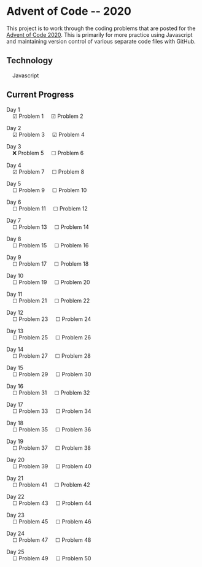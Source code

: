 # Advent of Code -- 2020

This project is to work through the coding problems that are posted for the [Advent of Code 2020](www.adventofcode.com/2020).  This is primarily for more practice using Javascript and maintaining version control of various separate code files with GitHub.

## Technology

&nbsp;&nbsp;&nbsp;&nbsp;Javascript

## Current Progress

Day 1<br>
&nbsp;&nbsp;&nbsp;&nbsp;&#9745; Problem 1
&nbsp;&nbsp;&nbsp;&nbsp;&#9745; Problem 2

Day 2<br>
&nbsp;&nbsp;&nbsp;&nbsp;&#9745; Problem 3
&nbsp;&nbsp;&nbsp;&nbsp;&#9745; Problem 4

Day 3<br>
&nbsp;&nbsp;&nbsp;&nbsp;:x: Problem 5
&nbsp;&nbsp;&nbsp;&nbsp;&#9744; Problem 6

Day 4<br>
&nbsp;&nbsp;&nbsp;&nbsp;&#9745; Problem 7
&nbsp;&nbsp;&nbsp;&nbsp;&#9744; Problem 8

Day 5<br>
&nbsp;&nbsp;&nbsp;&nbsp;&#9744; Problem 9
&nbsp;&nbsp;&nbsp;&nbsp;&#9744; Problem 10

Day 6<br>
&nbsp;&nbsp;&nbsp;&nbsp;&#9744; Problem 11
&nbsp;&nbsp;&nbsp;&nbsp;&#9744; Problem 12

Day 7<br>
&nbsp;&nbsp;&nbsp;&nbsp;&#9744; Problem 13
&nbsp;&nbsp;&nbsp;&nbsp;&#9744; Problem 14

Day 8<br>
&nbsp;&nbsp;&nbsp;&nbsp;&#9744; Problem 15
&nbsp;&nbsp;&nbsp;&nbsp;&#9744; Problem 16

Day 9<br>
&nbsp;&nbsp;&nbsp;&nbsp;&#9744; Problem 17
&nbsp;&nbsp;&nbsp;&nbsp;&#9744; Problem 18

Day 10<br>
&nbsp;&nbsp;&nbsp;&nbsp;&#9744; Problem 19
&nbsp;&nbsp;&nbsp;&nbsp;&#9744; Problem 20

Day 11<br>
&nbsp;&nbsp;&nbsp;&nbsp;&#9744; Problem 21
&nbsp;&nbsp;&nbsp;&nbsp;&#9744; Problem 22

Day 12<br>
&nbsp;&nbsp;&nbsp;&nbsp;&#9744; Problem 23
&nbsp;&nbsp;&nbsp;&nbsp;&#9744; Problem 24

Day 13<br>
&nbsp;&nbsp;&nbsp;&nbsp;&#9744; Problem 25
&nbsp;&nbsp;&nbsp;&nbsp;&#9744; Problem 26

Day 14<br>
&nbsp;&nbsp;&nbsp;&nbsp;&#9744; Problem 27
&nbsp;&nbsp;&nbsp;&nbsp;&#9744; Problem 28

Day 15<br>
&nbsp;&nbsp;&nbsp;&nbsp;&#9744; Problem 29
&nbsp;&nbsp;&nbsp;&nbsp;&#9744; Problem 30

Day 16<br>
&nbsp;&nbsp;&nbsp;&nbsp;&#9744; Problem 31
&nbsp;&nbsp;&nbsp;&nbsp;&#9744; Problem 32

Day 17<br>
&nbsp;&nbsp;&nbsp;&nbsp;&#9744; Problem 33
&nbsp;&nbsp;&nbsp;&nbsp;&#9744; Problem 34

Day 18<br>
&nbsp;&nbsp;&nbsp;&nbsp;&#9744; Problem 35
&nbsp;&nbsp;&nbsp;&nbsp;&#9744; Problem 36

Day 19<br>
&nbsp;&nbsp;&nbsp;&nbsp;&#9744; Problem 37
&nbsp;&nbsp;&nbsp;&nbsp;&#9744; Problem 38

Day 20<br>
&nbsp;&nbsp;&nbsp;&nbsp;&#9744; Problem 39
&nbsp;&nbsp;&nbsp;&nbsp;&#9744; Problem 40

Day 21<br>
&nbsp;&nbsp;&nbsp;&nbsp;&#9744; Problem 41
&nbsp;&nbsp;&nbsp;&nbsp;&#9744; Problem 42

Day 22<br>
&nbsp;&nbsp;&nbsp;&nbsp;&#9744; Problem 43
&nbsp;&nbsp;&nbsp;&nbsp;&#9744; Problem 44

Day 23<br>
&nbsp;&nbsp;&nbsp;&nbsp;&#9744; Problem 45
&nbsp;&nbsp;&nbsp;&nbsp;&#9744; Problem 46

Day 24<br>
&nbsp;&nbsp;&nbsp;&nbsp;&#9744; Problem 47
&nbsp;&nbsp;&nbsp;&nbsp;&#9744; Problem 48

Day 25<br>
&nbsp;&nbsp;&nbsp;&nbsp;&#9744; Problem 49
&nbsp;&nbsp;&nbsp;&nbsp;&#9744; Problem 50